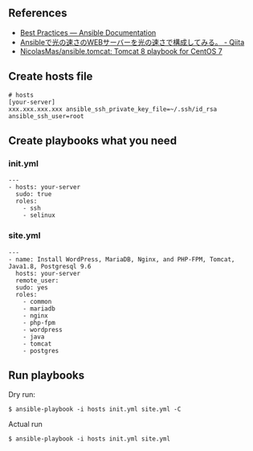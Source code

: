 ## References

- [ Best Practices — Ansible Documentation ]( http://docs.ansible.com/ansible/latest/playbooks_best_practices.html )
- [ Ansibleで光の速さのWEBサーバーを光の速さで構成してみる。 - Qiita ]( https://qiita.com/sak_2/items/7dd3dcd864f93103f0db )
- [ NicolasMas/ansible.tomcat: Tomcat 8 playbook for CentOS 7 ]( https://github.com/NicolasMas/ansible.tomcat )

## Create hosts file

```
# hosts
[your-server]
xxx.xxx.xxx.xxx ansible_ssh_private_key_file=~/.ssh/id_rsa ansible_ssh_user=root
```

## Create playbooks what you need

### init.yml


```
---
- hosts: your-server
  sudo: true
  roles:
    - ssh
    - selinux
```

### site.yml

```
---
- name: Install WordPress, MariaDB, Nginx, and PHP-FPM, Tomcat, Java1.8, Postgresql 9.6
  hosts: your-server
  remote_user:
  sudo: yes
  roles:
    - common
    - mariadb
    - nginx
    - php-fpm
    - wordpress
    - java
    - tomcat
    - postgres
```


## Run playbooks

Dry run:

```shell
$ ansible-playbook -i hosts init.yml site.yml -C
```

Actual run

```shell
$ ansible-playbook -i hosts init.yml site.yml
```
